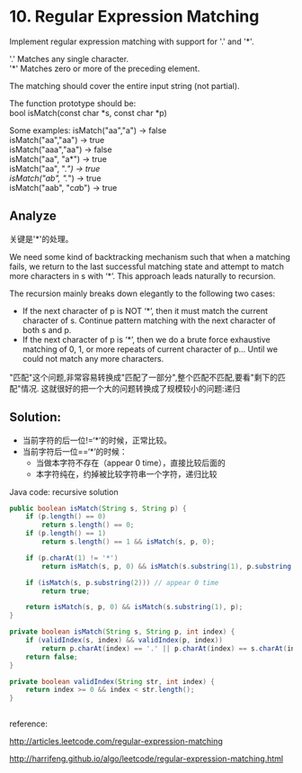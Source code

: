 # 10. Regular Expression Matching

Implement regular expression matching with support for '.' and '*'.

'.' Matches any single character.  
'*' Matches zero or more of the preceding element.

The matching should cover the entire input string (not partial).

The function prototype should be:  
bool isMatch(const char *s, const char *p)

Some examples:
isMatch("aa","a") → false    
isMatch("aa","aa") → true    
isMatch("aaa","aa") → false    
isMatch("aa", "a*") → true    
isMatch("aa", ".*") → true  
isMatch("ab", ".*") → true  
isMatch("aab", "c*a*b") → true  

## Analyze

关键是'*'的处理。

We need some kind of backtracking mechanism such that when a matching fails, we return to the last successful matching state and attempt to match more characters in s with ‘*’. This approach leads naturally to recursion.

The recursion mainly breaks down elegantly to the following two cases:

- If the next character of p is NOT ‘*’, then it must match the current character of s. Continue pattern matching with the next character of both s and p.
- If the next character of p is ‘*’, then we do a brute force exhaustive matching of 0, 1, or more repeats of current character of p… Until we could not match any more characters.

"匹配"这个问题,非常容易转换成"匹配了一部分",整个匹配不匹配,要看"剩下的匹配"情况. 这就很好的把一个大的问题转换成了规模较小的问题:递归


## Solution:

- 当前字符的后一位!=‘*’的时候，正常比较。
- 当前字符后一位==‘*’的时候：
	+ 当做本字符不存在（appear 0 time），直接比较后面的
	+ 本字符纯在，约掉被比较字符串一个字符，递归比较

Java code: recursive solution

```java
public boolean isMatch(String s, String p) {
	if (p.length() == 0)
		return s.length() == 0;
	if (p.length() == 1)
		return s.length() == 1 && isMatch(s, p, 0);

	if (p.charAt(1) != '*')
		return isMatch(s, p, 0) && isMatch(s.substring(1), p.substring(1));

	if (isMatch(s, p.substring(2))) // appear 0 time
		return true;

	return isMatch(s, p, 0) && isMatch(s.substring(1), p);
}

private boolean isMatch(String s, String p, int index) {
	if (validIndex(s, index) && validIndex(p, index))
		return p.charAt(index) == '.' || p.charAt(index) == s.charAt(index);
	return false;
}

private boolean validIndex(String str, int index) {
	return index >= 0 && index < str.length();
}
	
```

reference: 

http://articles.leetcode.com/regular-expression-matching

http://harrifeng.github.io/algo/leetcode/regular-expression-matching.html
